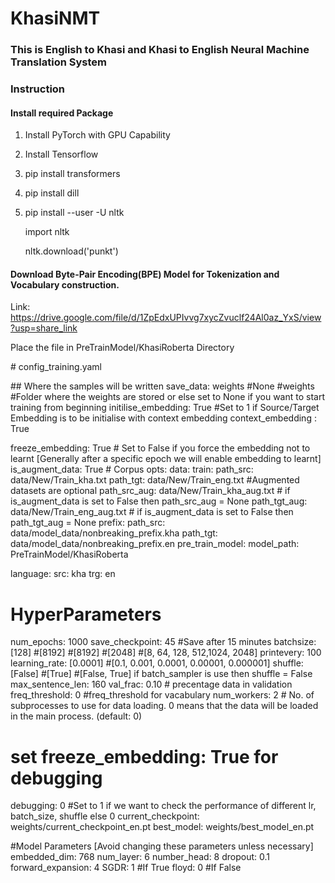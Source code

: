 # KhasiNMT
### This is English to Khasi and Khasi to English Neural Machine Translation System 

### Instruction

#### Install required Package

1. Install PyTorch with GPU Capability
2. Install Tensorflow
3. pip install transformers
4. pip install dill
5. pip install --user -U nltk
   
   import nltk
   
   nltk.download('punkt')
   
 #### Download Byte-Pair Encoding(BPE) Model for Tokenization and Vocabulary construction.
 Link: https://drive.google.com/file/d/1ZpEdxUPIvvg7xycZvuclf24Al0az_YxS/view?usp=share_link
 
 Place the file in PreTrainModel/KhasiRoberta Directory



\# config_training.yaml

\## Where the samples will be written
save_data: weights #None #weights  #Folder where the weights are stored or else set to None if you want to start training from beginning
initilise_embedding: True #Set to 1 if Source/Target Embedding is to be initialise with context embedding
context_embedding : True

freeze_embedding: True # Set to False if you force the embedding not to learnt [Generally after a specific epoch we will enable embedding to learnt]
is_augment_data: True
\# Corpus opts:
data:
    train:
        path_src: data/New/Train_kha.txt
        path_tgt: data/New/Train_eng.txt
        #Augmented datasets are optional
        path_src_aug: data/New/Train_kha_aug.txt    # if is_augment_data is set to False then path_src_aug = None
        path_tgt_aug: data/New/Train_eng_aug.txt    # if is_augment_data is set to False then path_tgt_aug = None
    prefix:
        path_src: data/model_data/nonbreaking_prefix.kha
        path_tgt: data/model_data/nonbreaking_prefix.en
    pre_train_model:
        model_path: PreTrainModel/KhasiRoberta



language:
    src: kha
    trg: en

# HyperParameters
num_epochs: 1000
save_checkpoint: 45 #Save after 15 minutes
batchsize: [128] #[8192] #[8192] #[2048] #[8, 64, 128, 512,1024, 2048]
printevery: 100
learning_rate: [0.0001] #[0.1, 0.001, 0.0001, 0.00001, 0.000001]
shuffle: [False] #[True]  #[False, True]   if batch_sampler is use then shuffle = False
max_sentence_len: 160
val_frac: 0.10  # precentage data in validation
freq_threshold: 0 #freq_threshold for vacabulary
num_workers: 2 # No. of subprocesses to use for data loading. 0 means that the data will be loaded in the main process. (default: 0)
# set freeze_embedding: True for debugging
debugging: 0 #Set to 1 if we want to check the performance of different lr, batch_size, shuffle else 0
current_checkpoint: weights/current_checkpoint_en.pt
best_model: weights/best_model_en.pt

#Model Parameters [Avoid changing these parameters unless necessary]
embedded_dim: 768
num_layer: 6
number_head: 8
dropout: 0.1
forward_expansion: 4
SGDR: 1 #If True
floyd: 0 #If False
